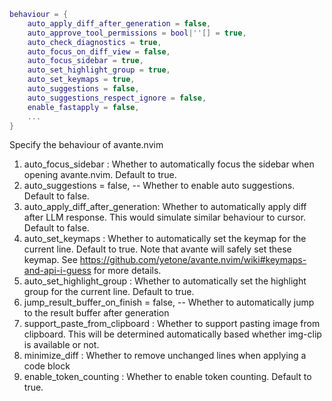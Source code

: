 ```lua
behaviour = {
    auto_apply_diff_after_generation = false,
    auto_approve_tool_permissions = bool|''[] = true,
    auto_check_diagnostics = true,
    auto_focus_on_diff_view = false,
    auto_focus_sidebar = true,
    auto_set_highlight_group = true,
    auto_set_keymaps = true,
    auto_suggestions = false,
    auto_suggestions_respect_ignore = false,
    enable_fastapply = false,
    ...
}
```

Specify the behaviour of avante.nvim
1. auto_focus_sidebar              : Whether to automatically focus the sidebar when opening avante.nvim. Default to true.
2. auto_suggestions = false, -- Whether to enable auto suggestions. Default to false.
3. auto_apply_diff_after_generation: Whether to automatically apply diff after LLM response.
                                     This would simulate similar behaviour to cursor. Default to false.
4. auto_set_keymaps                : Whether to automatically set the keymap for the current line. Default to true.
                                     Note that avante will safely set these keymap. See https://github.com/yetone/avante.nvim/wiki#keymaps-and-api-i-guess for more details.
5. auto_set_highlight_group        : Whether to automatically set the highlight group for the current line. Default to true.
6. jump_result_buffer_on_finish = false, -- Whether to automatically jump to the result buffer after generation
7. support_paste_from_clipboard    : Whether to support pasting image from clipboard. This will be determined automatically based whether img-clip is available or not.
8. minimize_diff                   : Whether to remove unchanged lines when applying a code block
9. enable_token_counting           : Whether to enable token counting. Default to true.
